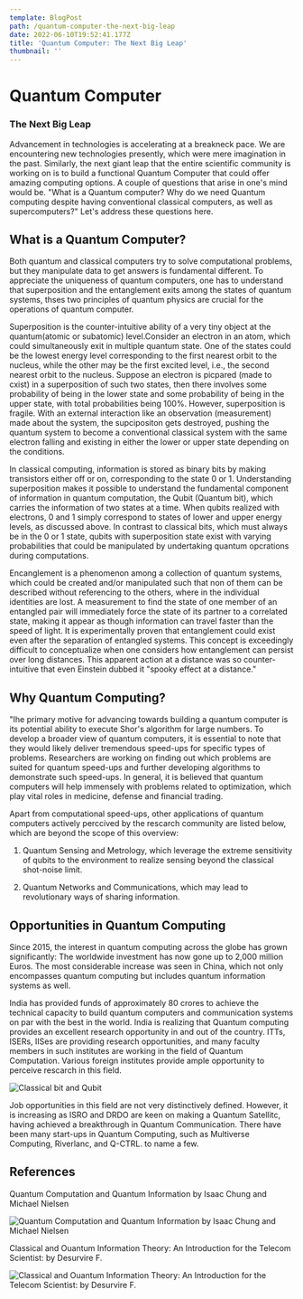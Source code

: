 ```yaml
---
template: BlogPost
path: /quantum-computer-the-next-big-leap
date: 2022-06-10T19:52:41.177Z
title: 'Quantum Computer: The Next Big Leap'
thumbnail: ''
---
```

# Quantum Computer 
### __The Next Big Leap__

Advancement in technologies is accelerating at a breakneck pace. We
are encountering new technologies presently, which were mere imagination in the past. Similarly, the next giant leap that the entire scientific community is working on is to build a functional Quantum Computer that could offer amazing computing options. A couple of questions that arise in one's mind would be. "What is a Quantum computer? Why do we need Quantum computing despite having conventional classical computers, as well as supercomputers?" Let's address these questions here.

## __What is a Quantum Computer?__
Both quantum and classical computers try to solve computational problems, but they manipulate data to get answers is fundamental different. To appreciate the uniqueness of quantum computers, one has to understand that superposition and the entanglement exits among the states of quantum systems, thses two principles of quantum physics are crucial for the operations of quantum computer.

Superposition is the counter-intuitive ability of a very tiny object at the quantum(atomic or subatomic) level.Consider an electron in an atom, which could simultaneously exit in multiple quantum state. One of the states could be the lowest energy level corresponding to the first nearest orbit to the nucleus, while the other may be the first excited level, i.e., the second nearest orbit to the nucleus. Suppose an electron is picpared (made to cxist) in a superposition of such two states, then there involves some probability of being in the lower state and some probability of being in the upper state, with total probabilities being 100%. However, superposition is fragile. With an external interaction like an observation (measurement) made about the system, the supcipositon gets destroyed, pushing the quantum system to become a conventional classical system with the same electron falling and existing in either the lower or upper state depending on the conditions.

In classical computing, information is stored as binary bits by making transistors either off or on, corresponding to the state 0 or 1. Understanding superposition makes it possible to understand the fundamental component of information in quantum computation, the Qubit (Quantum bit), which carries the information of two states at a time. When qubits realized with electrons, 0 and 1 simply correspond to states of lower and upper energy levels, as discussed above. In contrast to classical bits, which must always be in the 0 or 1 state, qubits with superposition state exist with varying probabilities that could be manipulated by undertaking quantum opcrations during computations.

Encanglement is a phenomenon among a collection of quantum systems, which could be created and/or manipulated such that non of them can be described without referencing to the others, where in the individual identities are lost. A measurement to find the state of one member of an entangled pair will immediately force the state of its partner to a correlated state, making it appear as though information can travel faster than the speed of light. It is experimentally proven that entanglement could exist even after the separation of entangled systems. This concept is exceedingly difficult to conceptualize when one considers how entanglement can persist over long distances. This apparent action at a distance was so counter-intuitive that even Einstein dubbed it "spooky effect at a distance."

## __Why Quantum Computing?__
"Ihe primary motive for advancing towards building a quantum computer is its potential ability to execute Shor's algorithm for large numbers. To develop a broader view of quantum computers, it is essential to note that they would likely deliver tremendous speed-ups for specific types of problems. Researchers are working on finding out which problems are suited for quantum speed-ups and further developing algorithms to demonstrate such speed-ups. In general, it is believed that quantum computers will help immensely with problems related to optimization, which play vital roles in medicine, defense and financial trading.

Apart from computational speed-ups, other applications of quantum computers actively perccived by the rescarch community are listed below, which are beyond the scope of this overview:

1. Quantum Sensing and Metrology, which leverage the extreme sensitivity of qubits to the environment to realize sensing beyond the classical shot-noise limit.

1. Quantum Networks and Communications, which may lead to revolutionary ways of sharing information.



## **Opportunities in Quantum Computing**

Since 2015, the interest in quantum computing across the globe has grown significantly: The worldwide investment has now gone up to 2,000 million Euros. The most considerable increase was seen in China, which not only encompasses quantum computing but includes quantum information systems as well.

India has provided funds of approximately 80 crores to achieve the technical capacity to build quantum computers and communication systems on par with the best in the world. India is realizing that Quantum computing provides an excellent research opportunity in and out of the country. ITTs, ISERs, IISes are providing research opportunities, and many faculty members in such institutes are working in the field of Quantum Computation. Various foreign institutes provide ample opportunity to perceive rescarch in this field.

![Classical bit and Qubit](https://www.austinchronicle.com/binary/085f/screens_feature2.jpg)

Job opportunities in this field are not very distinctively defined. However, it is increasing as ISRO and DRDO are keen on making a Quantum Satellitc, having achieved a breakthrough in Quantum Communication. There have been many start-ups in Quantum Computing, such as Multiverse Computing, Riverlanc, and Q-CTRL. to name a few.

## **References**
Quantum Computation and Quantum Information by Isaac Chung and Michael Nielsen

![Quantum Computation and Quantum Information by Isaac Chung and Michael Nielsen](https://images-na.ssl-images-amazon.com/images/I/41gXTXxEV6L.jpg)


Classical and Ouantum Information Theory: An Introduction for the Telecom Scientist: by Desurvire F.

![Classical and Ouantum Information Theory: An Introduction
for the Telecom Scientist: by Desurvire F.](https://images-na.ssl-images-amazon.com/images/I/51H0jht-5nL._SX348_BO1,204,203,200_.jpg)
